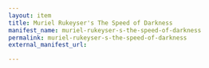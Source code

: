 ```yaml
---
layout: item
title: Muriel Rukeyser's The Speed of Darkness
manifest_name: muriel-rukeyser-s-the-speed-of-darkness
permalink: muriel-rukeyser-s-the-speed-of-darkness
external_manifest_url: 

---
```

<!-- Add an essay or interpretive material below this line,
using HTML or markdown.  Do not modify this file above this line -->
